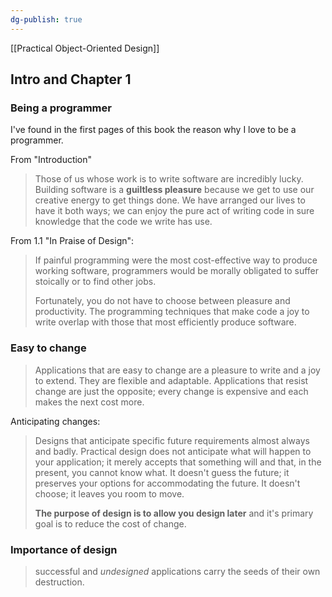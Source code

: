 ```yaml
---
dg-publish: true
---
```


[[Practical Object-Oriented Design]]

## Intro and Chapter 1

### Being a programmer
I've found in the first pages of this book the reason why I love to be a programmer.

From "Introduction"

> Those of us whose work is to write software are incredibly lucky. Building software is a **guiltless pleasure** because we get to use our creative energy to get things done. We have arranged our lives to have it both ways; we can enjoy the pure act of writing code in sure knowledge that the code we write has use.


From 1.1 "In Praise of Design":

> If painful programming were the most cost-effective way to produce working software, programmers would be morally obligated to suffer stoically or to find other jobs.
> 
> Fortunately, you do not have to choose between pleasure and productivity. The programming techniques that make code a joy to write overlap with those that most efficiently produce software.


### Easy to change 

> Applications that are easy to change are a pleasure to write and a joy to extend. They are flexible and adaptable. Applications that resist change are just the opposite; every change is expensive and each makes the next cost more.

Anticipating changes:

> Designs that anticipate specific future requirements almost always and badly. Practical design does not anticipate what will happen to your application; it merely accepts that something will and that, in the present, you cannot know what. It doesn't guess the future; it preserves your options for accommodating the future. It doesn't choose; it leaves you room to move.
>
> **The purpose of design is to allow you design later** and it's primary goal is to reduce the cost of change.


### Importance of design 

> successful and _undesigned_ applications carry the seeds of their own destruction.
